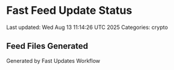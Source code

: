 # Fast Feed Update Status
Last updated: Wed Aug 13 11:14:26 UTC 2025
Categories: crypto

## Feed Files Generated

Generated by Fast Updates Workflow
